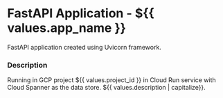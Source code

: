 # FastAPI Application - ${{ values.app_name }}

FastAPI application created using Uvicorn framework.

### Description

Running in GCP project ${{ values.project_id }} in Cloud Run service with Cloud Spanner as the data store. ${{ values.description | capitalize}}.
